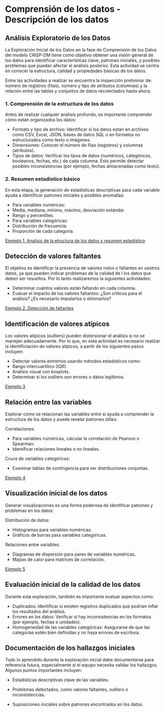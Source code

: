 # Comprensión de los datos - Descripción de los datos

## Análisis Exploratorio de los Datos

La Exploración Inicial de los Datos en la fase de Comprensión de los Datos del modelo CRISP-DM tiene como objetivo obtener una visión general de los datos para identificar características clave, patrones iniciales, y posibles problemas que puedan afectar el análisis posterior. Esta actividad se centra en conocer la estructura, calidad y propiedades básicas de los datos.

Entre las actividades a realizar se encuentra la inspección preliminar de: número de registros (filas), número y tipo de atributos (columnas) y la relación entre las tablas y conjuntos de datos recolectados hasta ahora.


### 1. Comprensión de la estructura de los datos

Antes de realizar cualquier análisis profundo, es importante comprender cómo están organizados los datos:

- Formato y tipo de archivo: Identificar si los datos están en archivos como CSV, Excel, JSON, bases de datos SQL o en formatos no estructurados como texto o imágenes.
- Dimensiones: Conocer el número de filas (registros) y columnas (atributos).
- Tipos de datos: Verificar los tipos de datos (numéricos, categóricos, booleanos, fechas, etc.) de cada columna. Esto permite detectar posibles inconsistencias (por ejemplo, fechas almacenadas como texto).

### 2. Resumen estadístico básico

En esta etapa, la generación de estadísticas descriptivas para cada variable ayuda a identificar patrones iniciales y posibles anomalías:
- Para variables numéricas:
- Media, mediana, mínimo, máximo, desviación estándar.
- Rango y percentiles.
- Para variables categóricas:
- Distribución de frecuencia.
- Proporción de cada categoría.

[Ejemplo 1. Analisis de la etructura de los datos y resumen estadístico](./excercise/exercise-1-EDA.ipynb)


## Detección de valores faltantes

El objetivo es identificar la presencia de valores nulos o faltantes en uestros datos, ya que pueden indicar problemas de la calidad de l los datos que deben ser resueltos. Por lo tanto realizaremos la siguientes actividades:

- Determinar cuántos valores están faltando en cada columna.
- Evaluar el impacto de los valores faltantes: ¿Son críticos para el análisis? ¿Es necesario imputarlos o eliminarlos?

[Ejemplo 2. Detección de faltantes](./excercise/exercise-2-clean.ipynb)

## Identificación de valores atípicos

Los valores atípicos (outliers) pueden distorsionar el análisis si no se manejan adecuadamente. Por lo que, en esta actividad es necesario realizar la identificiación de valores atípicos, a partir de los siguientes pasos incluyen:

- Detectar valores extremos usando métodos estadísticos como:
- Rango intercuartílico (IQR).
- Análisis visual con boxplots.
- Determinar si los outliers son errores o datos legítimos.

[Ejemplo 3](./excercise/exercise-3-outlier.ipynb)


## Relación entre las variables

Explorar cómo se relacionan las variables entre sí ayuda a comprender la estructura de los datos y puede revelar patrones útiles:

Correlaciones:
- Para variables numéricas, calcular la correlación de Pearson o Spearman.
- Identificar relaciones lineales o no lineales.

Cruce de variables categóricas:
- Examinar tablas de contingencia para ver distribuciones conjuntas.

[Ejemplo 4](./excercise/exercise-4-correlation.ipynb)

## Visualización inicial de los datos

Generar visualizaciones es una forma poderosa de identificar patrones y problemas en los datos:

Distribución de datos:
- Histogramas para variables numéricas.
- Gráficos de barras para variables categóricas.

Relaciones entre variables:
- Diagramas de dispersión para pares de variables numéricas.
- Mapas de calor para matrices de correlación.
 
[Ejemplo 5](./excercise/exercise-5-distribution_data.ipynb)

## Evaluación inicial de la calidad de los datos

Durante esta exploración, también es importante evaluar aspectos como:
- Duplicados: Identificar si existen registros duplicados que podrían inflar los resultados del análisis.
- Errores en los datos: Verificar si hay inconsistencias en los formatos (por ejemplo, fechas o unidades).
- Homogeneidad de las variables categóricas: Asegurarse de que las categorías estén bien definidas y no haya errores de escritura.

## Documentación de los hallazgos iniciales

Todo lo aprendido durante la exploración inicial debe documentarse para referencia futura, especialmente si el equipo necesita validar los hallazgos. Algunos puntos importantes incluyen:

- Estadísticas descriptivas clave de las variables.

- Problemas detectados, como valores faltantes, outliers o inconsistencias.

- Suposiciones iniciales sobre patrones encontrados en los datos.

<!--
## Transformación, filtración y ordenamiento de datos

Ta transformación de datos consiste en convertir un dato en otro dato utilizando algún tipo de proceso transformativo.

La reestructuración de datos tiene que ver con ver tu conjunto de datos desde diferentes perspectivas.

La transformación es muy útil para limpiar nuestro dataset y para dejarlo preparado para futuros análisis estadísticos, mientras que la reestructuración nos ayuda a entender mejor nuestro conjunto de datos y extraer información valiosa que pueda ser luego analizada o visualizada.


[Ejemplo 3](./excercise/exercise-3-transform.ipynb)

>